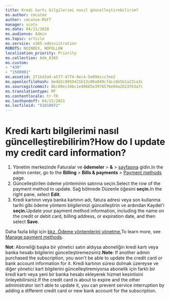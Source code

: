```yaml
---
title: Kredi kartı bilgilerimi nasıl güncelleştirebilirim?
ms.author: cmcatee
author: cmcatee-MSFT
manager: scotv
ms.date: 04/21/2020
ms.audience: Admin
ms.topic: article
ms.service: o365-administration
ROBOTS: NOINDEX, NOFOLLOW
localization_priority: Priority
ms.collection: Adm_O365
ms.custom:
- "430"
- "1500001"
ms.assetid: 2f1bd3a4-a577-47f4-9ec4-5e094ccc7ee2
ms.openlocfilehash: be4d2c8959421b13c00a049cf4cc6b5b1a22ca3c
ms.sourcegitcommit: 8bc60ec34bc1e40685e3976576e04a2623f63a7c
ms.translationtype: MT
ms.contentlocale: tr-TR
ms.lasthandoff: 04/15/2021
ms.locfileid: "51810972"
---
```

# <a name="how-do-i-update-my-credit-card-information"></a><span data-ttu-id="b4b93-102">Kredi kartı bilgilerimi nasıl güncelleştirebilirim?</span><span class="sxs-lookup"><span data-stu-id="b4b93-102">How do I update my credit card information?</span></span>

1. <span data-ttu-id="b4b93-103">Yönetim merkezinde Faturalar ve **ödemeler**  >  **&**  >  [sayfasına](https://go.microsoft.com/fwlink/p/?linkid=2018806) gidin.</span><span class="sxs-lookup"><span data-stu-id="b4b93-103">In the admin center, go to the **Billing** > **Bills & payments** > [Payment methods](https://go.microsoft.com/fwlink/p/?linkid=2018806) page.</span></span>
2. <span data-ttu-id="b4b93-104">Güncelleştirilen ödeme yönteminin satırına seçin.</span><span class="sxs-lookup"><span data-stu-id="b4b93-104">Select the row of the payment method to update.</span></span> <span data-ttu-id="b4b93-105">Sağ bölmede Düzenle öğesini **seçin.**</span><span class="sxs-lookup"><span data-stu-id="b4b93-105">In the right pane, select **Edit**.</span></span>
3. <span data-ttu-id="b4b93-106">Kredi kartının veya banka kartının adı, fatura adresi veya son kullanma tarihi gibi ödeme yöntemi bilgilerinizi güncelleştirin ve ardından Kaydet'i **seçin.**</span><span class="sxs-lookup"><span data-stu-id="b4b93-106">Update your payment method information, including the name on the credit or debit card, billing address, or expiration date, and then select **Save**.</span></span>

<span data-ttu-id="b4b93-107">Daha fazla bilgi için [bkz. Ödeme yöntemlerini yönetme.](https://docs.microsoft.com/microsoft-365/commerce/billing-and-payments/manage-payment-methods)</span><span class="sxs-lookup"><span data-stu-id="b4b93-107">To learn more, see [Manage payment methods](https://docs.microsoft.com/microsoft-365/commerce/billing-and-payments/manage-payment-methods).</span></span>

<span data-ttu-id="b4b93-108">**Not**: Aboneliği başka bir yönetici satın aldıysa aboneliğin kredi kartı veya banka hesabı bilgilerini güncelleştiremezsiniz.</span><span class="sxs-lookup"><span data-stu-id="b4b93-108">**Note**: If another admin purchased the subscription, you won't be able to update the credit card or bank account information for it.</span></span> <span data-ttu-id="b4b93-109">Kredi kartının süresi dolmak üzereyse ve diğer yönetici kart bilgilerini güncelleştiremiyorsa abonelik için farklı bir kredi kartı veya yeni bir banka hesabı ekleyerek hizmet kesintisini önleyebilirsiniz.</span><span class="sxs-lookup"><span data-stu-id="b4b93-109">If the credit card is about to expire and the other administrator isn't able to update it, you can prevent service interruption by adding a different credit card or new bank account for the subscription.</span></span>